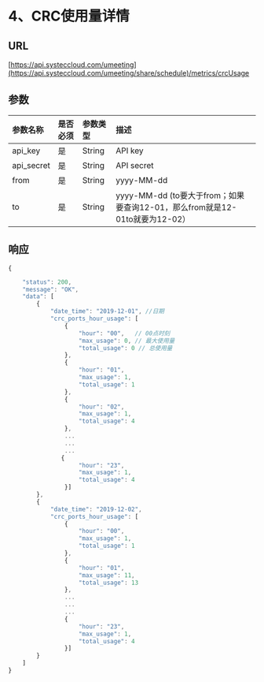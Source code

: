 # 4、CRC使用量详情

## URL

[https://api.systeccloud.com/umeeting](https://api.systeccloud.com/umeeting/share/schedule)/metrics/crcUsage

## 参数

| 参数名称 | 是否必须 | 参数类型 | 描述 |
| :--- | :--- | :--- | :--- |
| api\_key | 是 | String | API key |
| api\_secret | 是 | String | API secret |
| from | 是 | String | yyyy-MM-dd |
| to | 是 | String | yyyy-MM-dd \(to要大于from；如果要查询12-01，那么from就是12-01to就要为12-02） |

## 响应

```text
{
```

```javascript
    "status": 200,
    "message": "OK",
    "data": [
        {
            "date_time": "2019-12-01", //日期
            "crc_ports_hour_usage": [
                {
                    "hour": "00",   // 00点时刻
                    "max_usage": 0, // 最大使用量
                    "total_usage": 0 // 总使用量
                },
                {
                    "hour": "01",
                    "max_usage": 1,
                    "total_usage": 1
                },
                {
                    "hour": "02",
                    "max_usage": 1,
                    "total_usage": 4
                },
                ...
                ...
                ...
               {
                    "hour": "23",
                    "max_usage": 1,
                    "total_usage": 4
                }]
        },
        {
            "date_time": "2019-12-02",
            "crc_ports_hour_usage": [
                {
                    "hour": "00",
                    "max_usage": 1,
                    "total_usage": 1
                },
                {
                    "hour": "01",
                    "max_usage": 11,
                    "total_usage": 13
                },
                ...
                ...
                ...
                {
                    "hour": "23",
                    "max_usage": 1,
                    "total_usage": 4
                }]
        }
    ]
}
```

